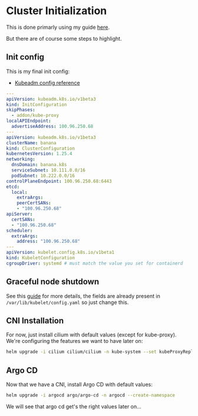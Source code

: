 # Cluster Initialization

This is done primarly using my guide [here](https://github.com/the-technat/the-technat/blob/main/content/Kubernetes/k8s_kubeadm.md).

But there are of course some steps to highlight.

## Init config

This is my final init config:

- [Kubeadm config reference](https://kubernetes.io/docs/reference/config-api/kubeadm-config.v1beta3/#kubeadm-k8s-io-v1beta3-JoinConfiguration)

```yaml
---
apiVersion: kubeadm.k8s.io/v1beta3
kind: InitConfiguration
skipPhases:
  - addon/kube-proxy
localAPIEndpoint:
  advertiseAddress: 100.96.250.68
---
apiVersion: kubeadm.k8s.io/v1beta3
clusterName: banana
kind: ClusterConfiguration
kubernetesVersion: 1.25.4
networking:
  dnsDomain: banana.k8s
  serviceSubnet: 10.111.0.0/16
  podSubnet: 10.222.0.0/16
controlPlaneEndpoint: 100.96.250.68:6443
etcd:
  local:
    extraArgs:
    peerCertSANs:
    - "100.96.250.68"
apiServer:
  certSANs:
  - "100.96.250.68"
scheduler:
  extraArgs:
    address: "100.96.250.68"
---
apiVersion: kubelet.config.k8s.io/v1beta1
kind: KubeletConfiguration
cgroupDriver: systemd # must match the value you set for containerd
```

## Graceful node shutdown

See this [guide](https://kubernetes.io/docs/concepts/architecture/nodes/#graceful-node-shutdown) for more details, the fields are already present in `/var/lib/kubelet/config.yaml` so just change this.

## CNI Installation

For now, just install cilium with default values (except for kube-proxy). We're configuring the features we want to have later on:

```bash
helm upgrade -i cilium cilium/cilium -n kube-system --set kubeProxyReplacement=strict --set k8sServiceHost=100.96.250.68 --set k8sServicePort=6443
```

## Argo CD

Now that we have a CNI, install Argo CD with default values:

```bash
helm upgrade -i argocd argo/argo-cd -n argocd --create-namespace
```

We will see that argo cd get's the right values later on...
